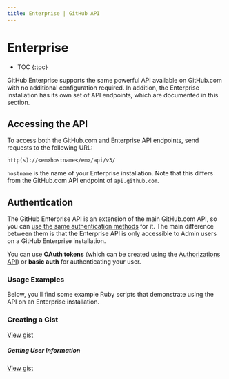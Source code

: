 ```yaml
---
title: Enterprise | GitHub API
---
```


# Enterprise

* TOC
{:toc}

GitHub Enterprise supports the same powerful API available on GitHub.com with no additional configuration required. In addition, the Enterprise installation has its own set of API endpoints, which are documented in this section.

## Accessing the API

To access both the GitHub.com and Enterprise API endpoints, send requests to the following URL:

``` command-line
http(s)://<em>hostname</em>/api/v3/
```

`hostname` is the name of your Enterprise installation. Note that this differs from the GitHub.com API endpoint of `api.github.com`.

## Authentication

The GitHub Enterprise API is an extension of the main GitHub.com API, so you can [use the same authentication methods](http://developer.github.com/v3/#authentication) for it. The main difference between them is that the Enterprise API is only accessible to Admin users on a GitHub Enterprise installation.

You can use **OAuth tokens** (which can be created using the [Authorizations API][]) or **basic auth** for authenticating your user.

### Usage Examples

Below, you'll find some example Ruby scripts that demonstrate using the API on an Enterprise installation.

### Creating a Gist

<script src="https://gist.github.com/2581996.js?file=gist-api-example.rb">
</script>
<noscript>[View gist](https://gist.github.com/watsonian/2581996)</noscript>

##### Getting User Information

<script src="https://gist.github.com/2582006.js?file=user-api-example.rb">
</script>
<noscript>[View gist](https://gist.github.com/watsonian/2582006)</noscript>

[Authorizations API]: /v3/oauth_authorizations/#create-a-new-authorization
